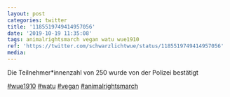 ```yaml
---
layout: post
categories: twitter
title: '1185519749414957056'
date: '2019-10-19 11:35:08'
tags: animalrightsmarch vegan watu wue1910
ref: 'https://twitter.com/schwarzlichtwue/status/1185519749414957056'
media:
---
```

Die Teilnehmer\*innenzahl von 250 wurde von der Polizei bestätigt

[#wue1910](/t/wue1910) [#watu](/t/watu) [#vegan](/t/vegan) [#animalrightsmarch](/t/animalrightsmarch) 